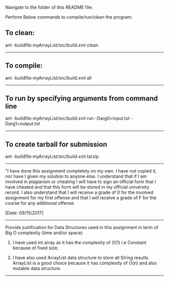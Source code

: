 Navigate to the folder of this README file:

Perform Below commands to compile/run/clean the program:


## To clean:
ant -buildfile myArrayList/src/build.xml clean

-----------------------------------------------------------------------
## To compile: 
ant -buildfile myArrayList/src/build.xml all

-----------------------------------------------------------------------
## To run by specifying arguments from command line 
ant -buildfile myArrayList/src/build.xml run -Darg0=input.txt -Darg1=output.txt

-----------------------------------------------------------------------

## To create tarball for submission
ant -buildfile myArrayList/src/build.xml tarzip

-----------------------------------------------------------------------

"I have done this assignment completely on my own. I have not copied
it, nor have I given my solution to anyone else. I understand that if
I am involved in plagiarism or cheating I will have to sign an
official form that I have cheated and that this form will be stored in
my official university record. I also understand that I will receive a
grade of 0 for the involved assignment for my first offense and that I
will receive a grade of F for the course for any additional
offense.

[Date: 09/15/2017] 

-----------------------------------------------------------------------

Provide justification for Data Structures used in this assignment in
term of Big O complexity (time and/or space)

1. I have used int array as it has the complexity of O(1) i.e Constant because of fixed size;

2. I have also used ArrayList data structure to store all String results. ArrayList is a good choice because it has complexity of O(n) and also mutable data structure.


-----------------------------------------------------------------------
